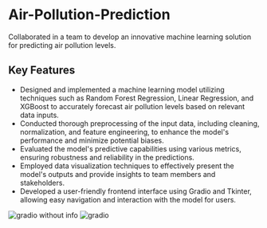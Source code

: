 # Air-Pollution-Prediction


Collaborated in a team to develop an innovative machine learning solution for predicting air pollution levels.

## Key Features

- Designed and implemented a machine learning model utilizing techniques such as Random Forest Regression, Linear Regression, and XGBoost to accurately forecast air pollution levels based on relevant data inputs.
- Conducted thorough preprocessing of the input data, including cleaning, normalization, and feature engineering, to enhance the model's performance and minimize potential biases.
- Evaluated the model's predictive capabilities using various metrics, ensuring robustness and reliability in the predictions.
- Employed data visualization techniques to effectively present the model's outputs and provide insights to team members and stakeholders.
- Developed a user-friendly frontend interface using Gradio and Tkinter, allowing easy navigation and interaction with the model for users.

![gradio without info](https://github.com/Dharani-12b3/Air-Pollution-Prediction/assets/85936102/5c7448a9-851f-42bf-99a4-6e17dd27104f)
![gradio](https://github.com/Dharani-12b3/Air-Pollution-Prediction/assets/85936102/d6ae59ed-86bd-41f3-b5b8-db2ac3c35141)




